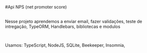 #Api NPS (net promoter score)<br><br>
<p>Nesse projeto aprendemos a enviar email, fazer validações, teste de intregação, TypeORM, Handlebars,
bibliotecas e modulos<P><br>
<p>Usamos: TypeScript, NodeJS, SQLite, Beekeeper, Insomnia, <p>
